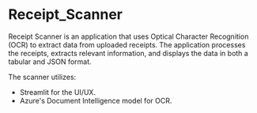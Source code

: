 # Receipt_Scanner

Receipt Scanner is an application that uses Optical Character Recognition (OCR) to extract data from uploaded receipts. The application processes the receipts, extracts relevant information, and displays the data in both a tabular and JSON format.

The scanner utilizes:

- Streamlit for the UI/UX.
- Azure's Document Intelligence model for OCR.
